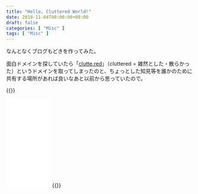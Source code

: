 ```yaml
---
title: "Hello, Cluttered World!"
date: 2018-11-04T00:00:00+09:00
draft: false
categories: [ "Misc" ]
tags: [ "Misc" ]
---
```


なんとなくブログもどきを作ってみた。

<!--more-->

面白ドメインを探していたら「[clutte.red](https://clutte.red/)」（cluttered = 雑然とした・散らかった）というドメインを取ってしまったのと、ちょっとした知見等を誰かのために共有する場所があれば良いなあと以前から思っていたので。

{{<rawhtml>}}
<iframe style="width:120px;height:240px;" marginwidth="0" marginheight="0" scrolling="no" frameborder="0" src="//rcm-fe.amazon-adsystem.com/e/cm?lt1=_blank&bc1=000000&IS2=1&bg1=FFFFFF&fc1=000000&lc1=0000FF&t=h1g00d-22&language=ja_JP&o=9&p=8&l=as4&m=amazon&f=ifr&ref=as_ss_li_til&asins=479739448X&linkId=cb2acfd11fa19588d9d300efb094fd75"></iframe>
{{</rawhtml>}}